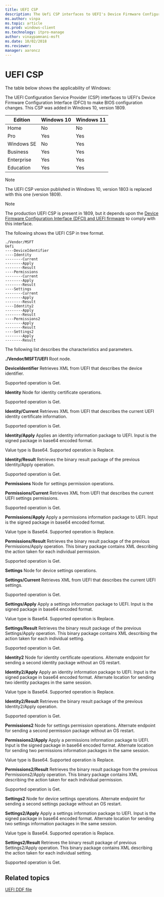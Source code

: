 ```yaml
---
title: UEFI CSP
description: The Uefi CSP interfaces to UEFI's Device Firmware Configuration Interface (DFCI) to make BIOS configuration changes.
ms.author: vinpa
ms.topic: article
ms.prod: windows-client
ms.technology: itpro-manage
author: vinaypamnani-msft
ms.date: 10/02/2018
ms.reviewer:
manager: aaroncz
---
```


# UEFI CSP

The table below shows the applicability of Windows:

The UEFI Configuration Service Provider (CSP) interfaces to UEFI's Device Firmware Configuration Interface (DFCI) to make BIOS configuration changes. This CSP was added in Windows 10, version 1809.

|Edition|Windows 10|Windows 11|
|--- |--- |--- |
|Home|No|No|
|Pro|Yes|Yes|
|Windows SE|No|Yes|
|Business|Yes|Yes|
|Enterprise|Yes|Yes|
|Education|Yes|Yes|


> [!NOTE]
> The UEFI CSP version published in Windows 10, version 1803 is replaced with this one (version 1809).

> [!NOTE]
> The production UEFI CSP is present in 1809, but it depends upon the [Device Firmware Configuration Interface (DFCI) and UEFI firmware](https://microsoft.github.io/mu/dyn/mu_feature_dfci/DfciPkg/Docs/Dfci_Feature/) to comply with this interface.

The following shows the UEFI CSP in tree format.
```
./Vendor/MSFT
Uefi
----DeviceIdentifier
----Identity
--------Current
--------Apply
--------Result
----Permissions
--------Current
--------Apply
--------Result
----Settings
--------Current
--------Apply
--------Result
----Identity2
--------Apply
--------Result
----Permissions2
--------Apply
--------Result
----Settings2
--------Apply
--------Result
```
The following list describes the characteristics and parameters.

<a href="" id="uefi"></a>**./Vendor/MSFT/UEFI**
Root node.

<a href="" id="deviceidentifier"></a>**DeviceIdentifier**
Retrieves XML from UEFI that describes the device identifier.

Supported operation is Get.

<a href="" id="identity"></a>**Identity**
Node for identity certificate operations.

Supported operation is Get.

<a href="" id="identity-current"></a>**Identity/Current**
Retrieves XML from UEFI that describes the current UEFI identity certificate information.

Supported operation is Get.

<a href="" id="identity-apply"></a>**Identity/Apply**
Applies an identity information package to UEFI. Input is the signed package in base64 encoded format.

Value type is Base64. Supported operation is Replace.

<a href="" id="identity-result"></a>**Identity/Result**
Retrieves the binary result package of the previous Identity/Apply operation.

Supported operation is Get.

<a href="" id="permissions"></a>**Permissions**
Node for settings permission operations.

<a href="" id="permissions-current"></a>**Permissions/Current**
Retrieves XML from UEFI that describes the current UEFI settings permissions.

Supported operation is Get.

<a href="" id="permissions-apply"></a>**Permissions/Apply**
Apply a permissions information package to UEFI. Input is the signed package in base64 encoded format.

Value type is Base64. Supported operation is Replace.

<a href="" id="permissions-result"></a>**Permissions/Result**
Retrieves the binary result package of the previous Permissions/Apply operation. This binary package contains XML describing the action taken for each individual permission.

Supported operation is Get.

<a href="" id="settings"></a>**Settings**
Node for device settings operations.

<a href="" id="settings-current"></a>**Settings/Current**
Retrieves XML from UEFI that describes the current UEFI settings.

Supported operation is Get.

<a href="" id="settings-apply"></a>**Settings/Apply**
Apply a settings information package to UEFI. Input is the signed package in base64 encoded format.

Value type is Base64. Supported operation is Replace.

<a href="" id="settings-result"></a>**Settings/Result**
Retrieves the binary result package of the previous Settings/Apply operation. This binary package contains XML describing the action taken for each individual setting.

Supported operation is Get.

<a href="" id="identity2"></a>**Identity2**
Node for identity certificate operations. Alternate endpoint for sending a second identity package without an OS restart.

<a href="" id="identity2-apply"></a>**Identity2/Apply**
Apply an identity information package to UEFI. Input is the signed package in base64 encoded format. Alternate location for sending two identity packages in the same session.

Value type is Base64. Supported operation is Replace.

<a href="" id="identity2-result"></a>**Identity2/Result**
Retrieves the binary result package of the previous Identity2/Apply operation.

Supported operation is Get.

<a href="" id="permissions2"></a>**Permissions2**
Node for settings permission operations. Alternate endpoint for sending a second permission package without an OS restart.

<a href="" id="permissions2-apply"></a>**Permissions2/Apply**
Apply a permissions information package to UEFI. Input is the signed package in base64 encoded format. Alternate location for sending two permissions information packages in the same session.

Value type is Base64. Supported operation is Replace.

<a href="" id="permissions2-result"></a>**Permissions2/Result**
Retrieves the binary result package from the previous Permissions2/Apply operation. This binary package contains XML describing the action taken for each individual permission.

Supported operation is Get.

<a href="" id="settings2"></a>**Settings2**
Node for device settings operations. Alternate endpoint for sending a second settings package without an OS restart.

<a href="" id="settings2-apply"></a>**Settings2/Apply**
Apply a settings information package to UEFI. Input is the signed package in base64 encoded format. Alternate location for sending two settings information packages in the same session.

Value type is Base64. Supported operation is Replace.

<a href="" id="settings2-result"></a>**Settings2/Result**
Retrieves the binary result package of previous Settings2/Apply operation. This binary package contains XML describing the action taken for each individual setting.

Supported operation is Get.


## Related topics

[UEFI DDF file](./uefi-ddf.md)
